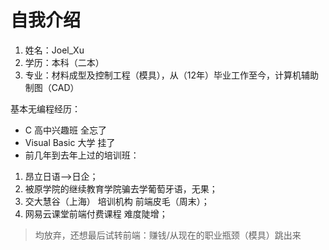 # 自我介绍
1. 姓名：Joel_Xu
2. 学历：本科（二本）
3. 专业：材料成型及控制工程（模具），从（12年）毕业工作至今，计算机辅助制图（CAD）

基本无编程经历：

- C 高中兴趣班 全忘了
- Visual Basic 大学 挂了
- 前几年到去年上过的培训班：
1. 昂立日语-->日企；
2. 被原学院的继续教育学院骗去学葡萄牙语，无果；
3. 交大慧谷（上海） 培训机构 前端皮毛（周末）；
4. 网易云课堂前端付费课程 难度陡增；
> 均放弃，还想最后试转前端：赚钱/从现在的职业瓶颈（模具）跳出来
